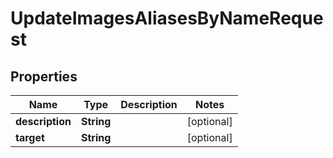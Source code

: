 

# UpdateImagesAliasesByNameRequest

## Properties

Name | Type | Description | Notes
------------ | ------------- | ------------- | -------------
**description** | **String** |  |  [optional]
**target** | **String** |  |  [optional]



